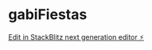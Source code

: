 # gabiFiestas

[Edit in StackBlitz next generation editor ⚡️](https://stackblitz.com/~/github.com/ejmontana/gabiFiestas)